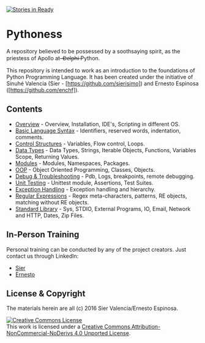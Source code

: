 [![Stories in Ready](https://badge.waffle.io/enchf/pythoness.png?label=ready&title=Ready)](https://waffle.io/enchf/pythoness)
# Pythoness
A repository believed to be possessed by a soothsaying spirit, as the priestess of Apollo at ̶ ̶D̶e̶l̶p̶h̶i̶  Python.

This repository is intended to work as an introduction to the foundations of Python Programming Language.
It has been created under the initiative of Sinuhé Valencia (Sier - [https://github.com/sierisimo]) and Ernesto 
Espinosa ([https://github.com/enchf]).

## Contents

* [Overview](overview/README.md) - Overview, Installation, IDE's, Scripting in different OS.
* [Basic Language Syntax](basics/README.md) - Identifiers, reserved words, indentation, comments.
* [Control Structures](control/README.md) - Variables, Flow control, Loops.
* [Data Types](types/README.md) - Data Types, Strings, Iterable Objects, Functions, Variables Scope, Returning Values. 
* [Modules](modules/README.md) - Modules, Namespaces, Packages.
* [OOP](oop/README.md) - Object Oriented Programming, Classes, Objects.
* [Debug & Troubleshooting](debug/README.md) - Pdb, Logs, breakpoints, remote debugging.
* [Unit Testing](unittest/README.md) - Unittest module, Assertions, Test Suites.
* [Exception Handling](exceptions/README.md) - Exception handling and hierarchy.
* [Regular Expressions](regex/README.md) - Regex meta-characters, patterns, RE objects, matching without RE objects.
* [Standard Library](std/README.md) - Sys, STDIO, External Programs, IO, Email, Network and HTTP, Dates, Zip Files.

## In-Person Training

Personal training can be conducted by any of the project creators. Just contact us through LinkedIn:
 
 * [Sier](https://www.linkedin.com/in/sierisimo)
 * [Ernesto](www.linkedin.com/in/ernestoespinosach)
 
 ## License & Copyright

The materials herein are all (c) 2016 Sier Valencia/Ernesto Espinosa.

<a rel="license" href="http://creativecommons.org/licenses/by-nc-nd/4.0/">
    <img alt="Creative Commons License" style="border-width:0" 
         src="https://i.creativecommons.org/l/by-nc-nd/4.0/88x31.png" />
</a><br />This work is licensed under a 
    <a rel="license" href="http://creativecommons.org/licenses/by-nc-nd/4.0/">
    Creative Commons Attribution-NonCommercial-NoDerivs 4.0 Unported License</a>.

